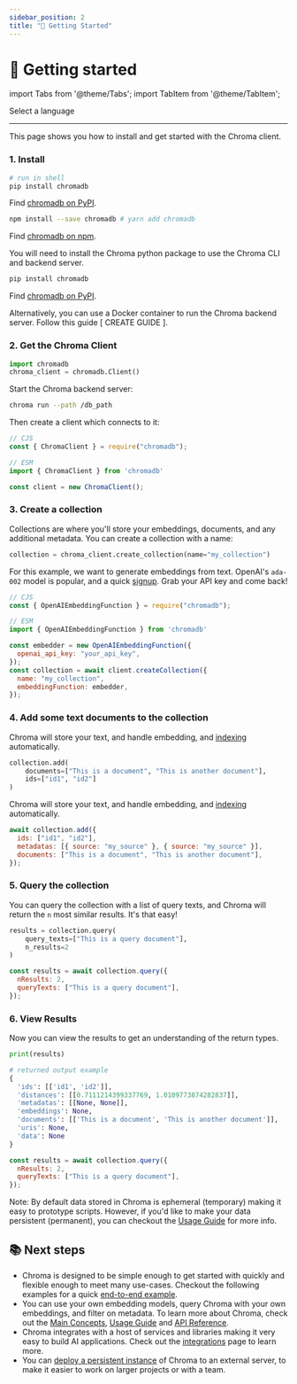 ```yaml
---
sidebar_position: 2
title: "🔑 Getting Started"
---
```


# 🔑 Getting started

import Tabs from '@theme/Tabs';
import TabItem from '@theme/TabItem';

<div class="select-language">Select a language</div>

<Tabs queryString groupId="lang" queryString>
<TabItem value="py" label="Python"></TabItem>
<TabItem value="js" label="JavaScript"></TabItem>
</Tabs>

---

This page shows you how to install and get started with the Chroma client.

### 1. Install

<Tabs queryString groupId="lang" className="hideTabSwitcher">
<TabItem value="py" label="Python">

```py
# run in shell
pip install chromadb 
```

Find [chromadb on PyPI](https://pypi.org/project/chromadb/).


</TabItem>
<TabItem value="js" label="JavaScript">

```sh
npm install --save chromadb # yarn add chromadb
```

Find [chromadb on npm](https://www.npmjs.com/package/chromadb).

You will need to install the Chroma python package to use the Chroma CLI and backend server.

```sh
pip install chromadb
```

Find [chromadb on PyPI](https://pypi.org/project/chromadb/).

Alternatively, you can use a Docker container to run the Chroma backend server. Follow this guide [ CREATE GUIDE ].

</TabItem>

</Tabs>

### 2. Get the Chroma Client

<Tabs queryString groupId="lang" className="hideTabSwitcher">
<TabItem value="py" label="Python">

```python
import chromadb
chroma_client = chromadb.Client()
```

</TabItem>
<TabItem value="js" label="JavaScript">

Start the Chroma backend server:

```sh
chroma run --path /db_path
```

Then create a client which connects to it:

```js
// CJS
const { ChromaClient } = require("chromadb");

// ESM
import { ChromaClient } from 'chromadb'

const client = new ChromaClient();
```

</TabItem>

</Tabs>

### 3. Create a collection

Collections are where you'll store your embeddings, documents, and any additional metadata. You can create a collection with a name:

<Tabs queryString groupId="lang" className="hideTabSwitcher">
<TabItem value="py" label="Python">

```python
collection = chroma_client.create_collection(name="my_collection")
```

</TabItem>
<TabItem value="js" label="JavaScript">

For this example, we want to generate embeddings from text. OpenAI's `ada-002` model is popular, and a quick [signup](https://openai.com/api/). Grab your API key and come back!

```js
// CJS
const { OpenAIEmbeddingFunction } = require("chromadb");

// ESM
import { OpenAIEmbeddingFunction } from 'chromadb'

const embedder = new OpenAIEmbeddingFunction({
  openai_api_key: "your_api_key",
});
const collection = await client.createCollection({
  name: "my_collection",
  embeddingFunction: embedder,
});
```

</TabItem>

</Tabs>

### 4. Add some text documents to the collection

<Tabs queryString groupId="lang" className="hideTabSwitcher">
<TabItem value="py" label="Python">

Chroma will store your text, and handle embedding, and [indexing](./concepts/indexes.md) automatically.

```python
collection.add(
    documents=["This is a document", "This is another document"],
    ids=["id1", "id2"]
)
```

</TabItem>
<TabItem value="js" label="JavaScript">

Chroma will store your text, and handle embedding, and [indexing](./concepts/indexes.md) automatically.

```js
await collection.add({
  ids: ["id1", "id2"],
  metadatas: [{ source: "my_source" }, { source: "my_source" }],
  documents: ["This is a document", "This is another document"],
});
```

</TabItem>

</Tabs>


### 5. Query the collection

You can query the collection with a list of query texts, and Chroma will return the `n` most similar results. It's that easy!

<Tabs queryString groupId="lang" className="hideTabSwitcher">
<TabItem value="py" label="Python">

```python
results = collection.query(
    query_texts=["This is a query document"],
    n_results=2
)
```

</TabItem>
<TabItem value="js" label="JavaScript">

```js
const results = await collection.query({
  nResults: 2,
  queryTexts: ["This is a query document"],
});
```

</TabItem>

</Tabs>

### 6. View Results

Now you can view the results to get an understanding of the return types.

<Tabs queryString groupId="lang" className="hideTabSwitcher">
<TabItem value="py" label="Python">

```python
print(results)

# returned output example
{
  'ids': [['id1', 'id2']],
  'distances': [[0.7111214399337769, 1.0109773874282837]],
  'metadatas': [[None, None]],
  'embeddings': None,
  'documents': [['This is a document', 'This is another document']],
  'uris': None,
  'data': None
}
```

</TabItem>
<TabItem value="js" label="JavaScript">

```js
const results = await collection.query({
  nResults: 2,
  queryTexts: ["This is a query document"],
});
```

</TabItem>

</Tabs>

Note: By default data stored in Chroma is ephemeral (temporary) making it easy to prototype scripts. However, if you'd like to make your data persistent (permanent), you can checkout the [Usage Guide](./usage-guide.md) for more info.

## 📚 Next steps

- Chroma is designed to be simple enough to get started with quickly and flexible enough to meet many use-cases. Checkout the following examples for a quick [end-to-end example](./examples/index.md).
- You can use your own embedding models, query Chroma with your own embeddings, and filter on metadata. To learn more about Chroma, check out the [Main Concepts](./concepts/index.md), [Usage Guide](./guides/index.md) and [API Reference](./api-reference.md).
- Chroma integrates with a host of services and libraries making it very easy to build AI applications. Check out the [integrations](./integrations) page to learn more.
- You can [deploy a persistent instance](./deployment) of Chroma to an external server, to make it easier to work on larger projects or with a team.
